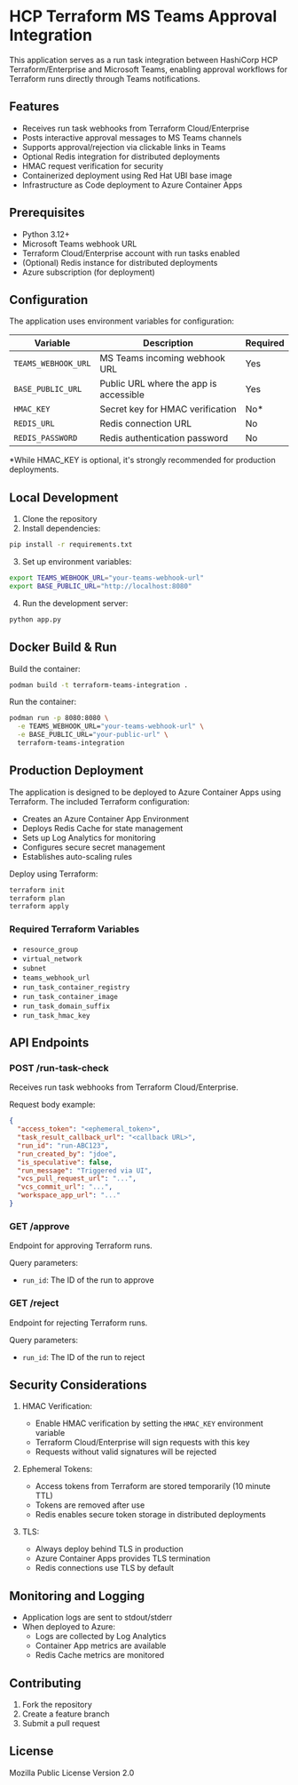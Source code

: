 # HCP Terraform MS Teams Approval Integration

This application serves as a run task integration between HashiCorp HCP Terraform/Enterprise and Microsoft Teams, enabling approval workflows for Terraform runs directly through Teams notifications.

## Features

- Receives run task webhooks from Terraform Cloud/Enterprise
- Posts interactive approval messages to MS Teams channels
- Supports approval/rejection via clickable links in Teams
- Optional Redis integration for distributed deployments
- HMAC request verification for security
- Containerized deployment using Red Hat UBI base image
- Infrastructure as Code deployment to Azure Container Apps

## Prerequisites

- Python 3.12+
- Microsoft Teams webhook URL
- Terraform Cloud/Enterprise account with run tasks enabled
- (Optional) Redis instance for distributed deployments
- Azure subscription (for deployment)

## Configuration

The application uses environment variables for configuration:

| Variable | Description | Required |
|----------|-------------|----------|
| `TEAMS_WEBHOOK_URL` | MS Teams incoming webhook URL | Yes |
| `BASE_PUBLIC_URL` | Public URL where the app is accessible | Yes |
| `HMAC_KEY` | Secret key for HMAC verification | No* |
| `REDIS_URL` | Redis connection URL | No |
| `REDIS_PASSWORD` | Redis authentication password | No |

*While HMAC_KEY is optional, it's strongly recommended for production deployments.

## Local Development

1. Clone the repository
2. Install dependencies:
```bash
pip install -r requirements.txt
```

3. Set up environment variables:
```bash
export TEAMS_WEBHOOK_URL="your-teams-webhook-url"
export BASE_PUBLIC_URL="http://localhost:8080"
```

4. Run the development server:
```bash
python app.py
```

## Docker Build & Run

Build the container:
```bash
podman build -t terraform-teams-integration .
```

Run the container:
```bash
podman run -p 8080:8080 \
  -e TEAMS_WEBHOOK_URL="your-teams-webhook-url" \
  -e BASE_PUBLIC_URL="your-public-url" \
  terraform-teams-integration
```

## Production Deployment

The application is designed to be deployed to Azure Container Apps using Terraform. The included Terraform configuration:

- Creates an Azure Container App Environment
- Deploys Redis Cache for state management
- Sets up Log Analytics for monitoring
- Configures secure secret management
- Establishes auto-scaling rules

Deploy using Terraform:
```bash
terraform init
terraform plan
terraform apply
```

### Required Terraform Variables

- `resource_group`
- `virtual_network`
- `subnet`
- `teams_webhook_url`
- `run_task_container_registry`
- `run_task_container_image`
- `run_task_domain_suffix`
- `run_task_hmac_key`

## API Endpoints

### POST /run-task-check
Receives run task webhooks from Terraform Cloud/Enterprise.

Request body example:
```json
{
  "access_token": "<ephemeral_token>",
  "task_result_callback_url": "<callback URL>",
  "run_id": "run-ABC123",
  "run_created_by": "jdoe",
  "is_speculative": false,
  "run_message": "Triggered via UI",
  "vcs_pull_request_url": "...",
  "vcs_commit_url": "...",
  "workspace_app_url": "..."
}
```

### GET /approve
Endpoint for approving Terraform runs.

Query parameters:
- `run_id`: The ID of the run to approve

### GET /reject
Endpoint for rejecting Terraform runs.

Query parameters:
- `run_id`: The ID of the run to reject

## Security Considerations

1. HMAC Verification:
   - Enable HMAC verification by setting the `HMAC_KEY` environment variable
   - Terraform Cloud/Enterprise will sign requests with this key
   - Requests without valid signatures will be rejected

2. Ephemeral Tokens:
   - Access tokens from Terraform are stored temporarily (10 minute TTL)
   - Tokens are removed after use
   - Redis enables secure token storage in distributed deployments

3. TLS:
   - Always deploy behind TLS in production
   - Azure Container Apps provides TLS termination
   - Redis connections use TLS by default

## Monitoring and Logging

- Application logs are sent to stdout/stderr
- When deployed to Azure:
  - Logs are collected by Log Analytics
  - Container App metrics are available
  - Redis Cache metrics are monitored

## Contributing

1. Fork the repository
2. Create a feature branch
3. Submit a pull request

## License

Mozilla Public License Version 2.0